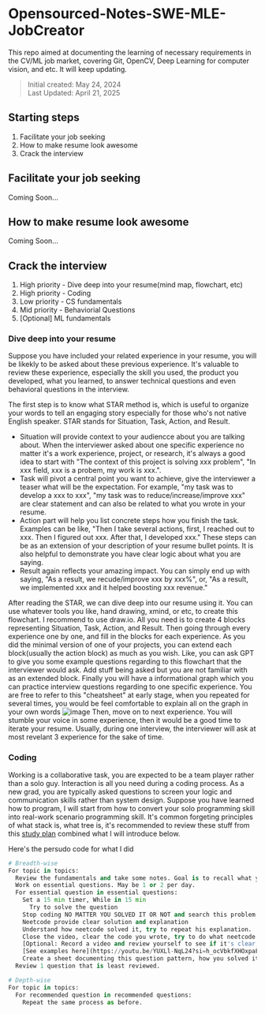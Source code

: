 # Opensourced-Notes-SWE-MLE-JobCreator
This repo aimed at documenting the learning of necessary requirements in the CV/ML job market, covering Git, OpenCV, Deep Learning for computer vision, and etc. It will keep updating.

> Initial created: May 24, 2024 \
> Last Updated: April 21, 2025
## Starting steps
1. Facilitate your job seeking
2. How to make resume look awesome
3. Crack the interview

## Facilitate your job seeking
Coming Soon...

## How to make resume look awesome
Coming Soon...

## Crack the interview
1. High priority - Dive deep into your resume(mind map, flowchart, etc)
2. High priority - Coding
3. Low priority - CS fundamentals
4. Mid priority - Behaviorial Questions
5. [Optional] ML fundamentals

### Dive deep into your resume
Suppose you have included your related experience in your resume, you will be likekly to be asked about these previous experience. It's valuable to review these experience, especially the skill you used, the product you developed, what you learned, to answer technical questions and even behavioral questions in the interview.

The first step is to know what STAR method is, which is useful to organize your words to tell an engaging story especially for those who's not native English speaker. STAR stands for Situation, Task, Action, and Result. 
* Situation will provide context to your audiencce about you are talking about. When the interviewer asked about one specific experience no matter it's a work experience, project, or research, it's always a good idea to start with "The context of this project is solving xxx problem", "In xxx field, xxx is a probem, my work is xxx.".
* Task will pivot a central point you want to achieve, give the interviewer a teaser what will be the expectation. For example, "my task was to develop a xxx to xxx", "my task was to reduce/increase/improve xxx" are clear statement and can also be related to what you wrote in your resume.
* Action part will help you list concrete steps how you finish the task. Examples can be like, "Then I take several actions, first, I reached out to xxx. Then I figured out xxx. After that, I developed xxx." These steps can be as an extension of your description of your resume bullet points. It is also helpful to demonstrate you have clear logic about what you are saying.
* Result again reflects your amazing impact. You can simply end up with saying, "As a result, we recude/improve xxx by xxx%", or, "As a result, we implemented xxx and it helped boosting xxx revenue."

After reading the STAR, we can dive deep into our resume using it. You can use whatever tools you like, hand drawing, xmind, or etc, to create this flowchart. I recommend to use draw.io. All you need is to create 4 blocks representing Situation, Task, Action, and Result. Then going through every experience one by one, and fill in the blocks for each experience. As you did the minimal version of one of your projects, you can extend each block(usually the action block) as much as you wish. Like, you can ask GPT to give you some example questions regarding to this flowchart that the interviewer would ask. Add stuff being asked but you are not familiar with as an extended block.
Finally you will have a informational graph which you can practice interview questions regarding to one specific experience. You are free to refer to this "cheatsheet" at early stage, when you repeated for several times, you would be feel comfortable to explain all on the graph in your own words
![image](https://github.com/user-attachments/assets/d3e4646a-564e-4888-9100-45639e99bd0f)
Then, move on to next experience. You will stumble your voice in some experience, then it would be a good time to iterate your resume. Usually, during one interview, the interviewer will ask at most revelant 3 experience for the sake of time.

### Coding
Working is a collaborative task, you are expected to be a team player rather than a solo guy. Interaction is all you need during a coding process. As a new grad, you are typically asked questions to screen your logic and communication skills rather than system design. Suppose you have learned how to program, I will start from how to convert your solo programming skill into real-work scenario programming skill. It's common forgeting principles of what stack is, what tree is, it's recommended to review these stuff from this [study plan](https://www.techinterviewhandbook.org/coding-interview-study-plan/) combined what I will introduce below.

Here's the persudo code for what I did
``` python
# Breadth-wise
For topic in topics:
  Review the fundamentals and take some notes. Goal is to recall what you have previously learnt and how to use technique.
  Work on essential questions. May be 1 or 2 per day.
  For essential question in essential questions:
    Set a 15 min timer, While in 15 min
      Try to solve the question
    Stop coding NO MATTER YOU SOLVED IT OR NOT and search this problem at youtube using "[problem name] + neetcode"
    Neetcode provide clear solution and explanation
    Understand how neetcode solved it, try to repeat his explanation.
    Close the video, clear the code you wrote, try to do what neetcode did in the coding part with explaining yourself.
    [Optional: Record a video and review yourself to see if it's clear, publish on YouTube]
    [See examples here](https://youtu.be/YUXLl-NqL24?si=h_ocVbkfXHOxpaF_)
    Create a sheet documenting this question pattern, how you solved it, and solved date.
  Review 1 question that is least reviewed.

# Depth-wise
For topic in topics:
  For recommended question in recommended questions:
    Repeat the same process as before.
```
